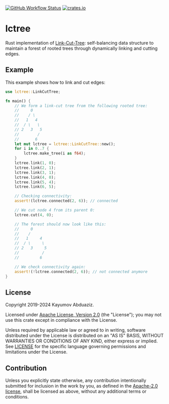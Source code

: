 [![GitHub Workflow Status](https://img.shields.io/github/actions/workflow/status/azizkayumov/lctree/ci.yml?style=plastic)](#)
[![crates.io](https://img.shields.io/crates/v/lctree)](https://crates.io/crates/lctree)

# lctree
Rust implementation of [Link-Cut-Tree](https://dl.acm.org/doi/10.1145/253262.253347](https://dl.acm.org/doi/pdf/10.1145/800076.802464)): self-balancing data structure to maintain a forest of rooted trees through dynamically linking and cutting edges.

## Example
This example shows how to link and cut edges:
```rust
use lctree::LinkCutTree;

fn main() {
    // We form a link-cut tree from the following rooted tree:
    //     0
    //    / \
    //   1   4
    //  / \   \
    // 2   3   5
    //        /
    //       6
    let mut lctree = lctree::LinkCutTree::new();
    for i in 0..7 {
        lctree.make_tree(i as f64);
    }
    lctree.link(1, 0);
    lctree.link(2, 1);
    lctree.link(3, 1);
    lctree.link(4, 0);
    lctree.link(5, 4);
    lctree.link(6, 5);

    // Checking connectivity:
    assert!(lctree.connected(2, 6)); // connected

    // We cut node 4 from its parent 0:
    lctree.cut(4, 0);

    // The forest should now look like this:
    //     0
    //    /   
    //   1     4
    //  / \     \
    // 2   3     5
    //          /
    //         6

    // We check connectivity again:
    assert!(!lctree.connected(2, 6)); // not connected anymore
}
```

## License

Copyright 2019-2024 Kayumov Abduaziz.

Licensed under [Apache License, Version 2.0][apache-license] (the "License");
you may not use this crate except in compliance with the License.

Unless required by applicable law or agreed to in writing, software distributed
under the License is distributed on an "AS IS" BASIS, WITHOUT WARRANTIES OR
CONDITIONS OF ANY KIND, either express or implied. See [LICENSE](LICENSE) for
the specific language governing permissions and limitations under the License.

## Contribution

Unless you explicitly state otherwise, any contribution intentionally submitted
for inclusion in the work by you, as defined in the [Apache-2.0
license][apache-license], shall be licensed as above, without any additional
terms or conditions.

[apache-license]: http://www.apache.org/licenses/LICENSE-2.0
